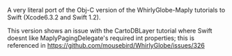 A very literal port of the Obj-C version of the WhirlyGlobe-Maply
tutorials to Swift (Xcode6.3.2 and Swift 1.2).

This version shows an issue with the CartoDBLayer tutorial where Swift
doesnt like MaplyPagingDelegate's required int properties; this is
referenced in https://github.com/mousebird/WhirlyGlobe/issues/326
